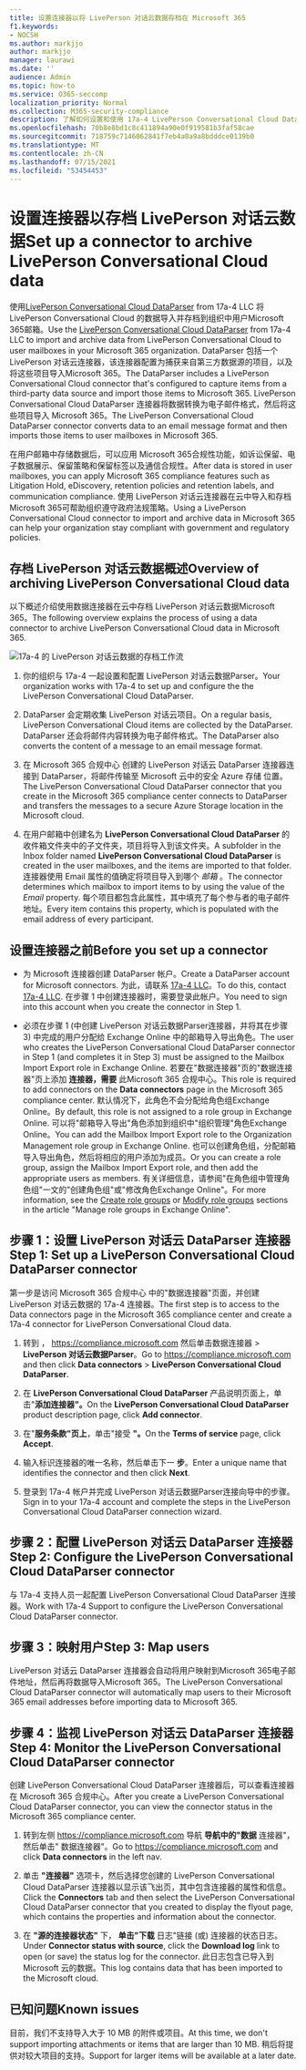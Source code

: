 ```yaml
---
title: 设置连接器以将 LivePerson 对话云数据存档在 Microsoft 365
f1.keywords:
- NOCSH
ms.author: markjjo
author: markjjo
manager: laurawi
ms.date: ''
audience: Admin
ms.topic: how-to
ms.service: O365-seccomp
localization_priority: Normal
ms.collection: M365-security-compliance
description: 了解如何设置和使用 17a-4 LivePerson Conversational Cloud DataParser 连接器在 Microsoft 365 中导入和存档 LivePerson 对话云数据。
ms.openlocfilehash: 70b8e8bd1c8c411894a90e0f919581b3faf58cae
ms.sourcegitcommit: 718759c7146062841f7eb4a0a9a8bdddce0139b0
ms.translationtype: MT
ms.contentlocale: zh-CN
ms.lasthandoff: 07/15/2021
ms.locfileid: "53454453"
---
```

# <a name="set-up-a-connector-to-archive-liveperson-conversational-cloud-data"></a><span data-ttu-id="473d6-103">设置连接器以存档 LivePerson 对话云数据</span><span class="sxs-lookup"><span data-stu-id="473d6-103">Set up a connector to archive LivePerson Conversational Cloud data</span></span>

<span data-ttu-id="473d6-104">使用[LivePerson Conversational Cloud DataParser](https://www.17a-4.com/liveperson-dataparser/) from 17a-4 LLC 将 LivePerson Conversational Cloud 的数据导入并存档到组织中用户Microsoft 365邮箱。</span><span class="sxs-lookup"><span data-stu-id="473d6-104">Use the [LivePerson Conversational Cloud DataParser](https://www.17a-4.com/liveperson-dataparser/) from 17a-4 LLC to import and archive data from LivePerson Conversational Cloud to user mailboxes in your Microsoft 365 organization.</span></span> <span data-ttu-id="473d6-105">DataParser 包括一个 LivePerson 对话云连接器，该连接器配置为捕获来自第三方数据源的项目，以及将这些项目导入Microsoft 365。</span><span class="sxs-lookup"><span data-stu-id="473d6-105">The DataParser includes a LivePerson Conversational Cloud connector that's configured to capture items from a third-party data source and import those items to Microsoft 365.</span></span> <span data-ttu-id="473d6-106">LivePerson Conversational Cloud DataParser 连接器将数据转换为电子邮件格式，然后将这些项目导入 Microsoft 365。</span><span class="sxs-lookup"><span data-stu-id="473d6-106">The LivePerson Conversational Cloud DataParser connector converts data to an email message format and then imports those items to user mailboxes in Microsoft 365.</span></span>

<span data-ttu-id="473d6-107">在用户邮箱中存储数据后，可以应用 Microsoft 365合规性功能，如诉讼保留、电子数据展示、保留策略和保留标签以及通信合规性。</span><span class="sxs-lookup"><span data-stu-id="473d6-107">After data is stored in user mailboxes, you can apply Microsoft 365 compliance features such as Litigation Hold, eDiscovery, retention policies and retention labels, and communication compliance.</span></span> <span data-ttu-id="473d6-108">使用 LivePerson 对话云连接器在云中导入和存档Microsoft 365可帮助组织遵守政府法规策略。</span><span class="sxs-lookup"><span data-stu-id="473d6-108">Using a LivePerson Conversational Cloud connector to import and archive data in Microsoft 365 can help your organization stay compliant with government and regulatory policies.</span></span>

## <a name="overview-of-archiving-liveperson-conversational-cloud-data"></a><span data-ttu-id="473d6-109">存档 LivePerson 对话云数据概述</span><span class="sxs-lookup"><span data-stu-id="473d6-109">Overview of archiving LivePerson Conversational Cloud data</span></span>

<span data-ttu-id="473d6-110">以下概述介绍使用数据连接器在云中存档 LivePerson 对话云数据Microsoft 365。</span><span class="sxs-lookup"><span data-stu-id="473d6-110">The following overview explains the process of using a data connector to archive LivePerson Conversational Cloud data in Microsoft 365.</span></span>

![17a-4 的 LivePerson 对话云数据的存档工作流](../media/LiveEngageDataParserConnectorWorkflow.png)

1. <span data-ttu-id="473d6-112">你的组织与 17a-4 一起设置和配置 LivePerson 对话云数据Parser。</span><span class="sxs-lookup"><span data-stu-id="473d6-112">Your organization works with 17a-4 to set up and configure the the LivePerson Conversational Cloud DataParser.</span></span>

2. <span data-ttu-id="473d6-113">DataParser 会定期收集 LivePerson 对话云项目。</span><span class="sxs-lookup"><span data-stu-id="473d6-113">On a regular basis, LivePerson Conversational Cloud items are collected by the DataParser.</span></span> <span data-ttu-id="473d6-114">DataParser 还会将邮件内容转换为电子邮件格式。</span><span class="sxs-lookup"><span data-stu-id="473d6-114">The DataParser also converts the content of a message to an email message format.</span></span>

3. <span data-ttu-id="473d6-115">在 Microsoft 365 合规中心 创建的 LivePerson 对话云 DataParser 连接器连接到 DataParser，将邮件传输至 Microsoft 云中的安全 Azure 存储 位置。</span><span class="sxs-lookup"><span data-stu-id="473d6-115">The LivePerson Conversational Cloud DataParser connector that you create in the Microsoft 365 compliance center connects to DataParser and transfers the messages to a secure Azure Storage location in the Microsoft cloud.</span></span>

4. <span data-ttu-id="473d6-116">在用户邮箱中创建名为 **LivePerson Conversational Cloud DataParser** 的收件箱文件夹中的子文件夹，项目将导入到该文件夹。</span><span class="sxs-lookup"><span data-stu-id="473d6-116">A subfolder in the Inbox folder named **LivePerson Conversational Cloud DataParser** is created in the user mailboxes, and the items are imported to that folder.</span></span> <span data-ttu-id="473d6-117">连接器使用 Email 属性的值确定将项目导入到哪个 *邮箱* 。</span><span class="sxs-lookup"><span data-stu-id="473d6-117">The connector determines which mailbox to import items to by using the value of the *Email* property.</span></span> <span data-ttu-id="473d6-118">每个项目都包含此属性，其中填充了每个参与者的电子邮件地址。</span><span class="sxs-lookup"><span data-stu-id="473d6-118">Every item contains this property, which is populated with the email address of every participant.</span></span>

## <a name="before-you-set-up-a-connector"></a><span data-ttu-id="473d6-119">设置连接器之前</span><span class="sxs-lookup"><span data-stu-id="473d6-119">Before you set up a connector</span></span>

- <span data-ttu-id="473d6-120">为 Microsoft 连接器创建 DataParser 帐户。</span><span class="sxs-lookup"><span data-stu-id="473d6-120">Create a DataParser account for Microsoft connectors.</span></span> <span data-ttu-id="473d6-121">为此，请联系 [17a-4 LLC](https://www.17a-4.com/contact/)。</span><span class="sxs-lookup"><span data-stu-id="473d6-121">To do this, contact [17a-4 LLC](https://www.17a-4.com/contact/).</span></span> <span data-ttu-id="473d6-122">在步骤 1 中创建连接器时，需要登录此帐户。</span><span class="sxs-lookup"><span data-stu-id="473d6-122">You need to sign into this account when you create the connector in Step 1.</span></span>

- <span data-ttu-id="473d6-123">必须在步骤 1 (中创建 LivePerson 对话云数据Parser连接器，并将其在步骤 3) 中完成的用户分配给 Exchange Online 中的邮箱导入导出角色。</span><span class="sxs-lookup"><span data-stu-id="473d6-123">The user who creates the LivePerson Conversational Cloud DataParser connector in Step 1 (and completes it in Step 3) must be assigned to the Mailbox Import Export role in Exchange Online.</span></span> <span data-ttu-id="473d6-124">若要在"数据连接器"页的"数据连接器"页上添加 **连接器，需要** 此Microsoft 365 合规中心。</span><span class="sxs-lookup"><span data-stu-id="473d6-124">This role is required to add connectors on the **Data connectors** page in the Microsoft 365 compliance center.</span></span> <span data-ttu-id="473d6-125">默认情况下，此角色不会分配给角色组Exchange Online。</span><span class="sxs-lookup"><span data-stu-id="473d6-125">By default, this role is not assigned to a role group in Exchange Online.</span></span> <span data-ttu-id="473d6-126">可以将"邮箱导入导出"角色添加到组织中"组织管理"角色Exchange Online。</span><span class="sxs-lookup"><span data-stu-id="473d6-126">You can add the Mailbox Import Export role to the Organization Management role group in Exchange Online.</span></span> <span data-ttu-id="473d6-127">也可以创建角色组，分配邮箱导入导出角色，然后将相应的用户添加为成员。</span><span class="sxs-lookup"><span data-stu-id="473d6-127">Or you can create a role group, assign the Mailbox Import Export role, and then add the appropriate users as members.</span></span> <span data-ttu-id="473d6-128">有关详细信息，请参阅"在角色[](/Exchange/permissions-exo/role-groups#create-role-groups)组中管理角色组[](/Exchange/permissions-exo/role-groups#modify-role-groups)"一文的"创建角色组"或"修改角色Exchange Online"。</span><span class="sxs-lookup"><span data-stu-id="473d6-128">For more information, see the [Create role groups](/Exchange/permissions-exo/role-groups#create-role-groups) or [Modify role groups](/Exchange/permissions-exo/role-groups#modify-role-groups) sections in the article "Manage role groups in Exchange Online".</span></span>

## <a name="step-1-set-up-a-liveperson-conversational-cloud-dataparser-connector"></a><span data-ttu-id="473d6-129">步骤 1：设置 LivePerson 对话云 DataParser 连接器</span><span class="sxs-lookup"><span data-stu-id="473d6-129">Step 1: Set up a LivePerson Conversational Cloud DataParser connector</span></span>

<span data-ttu-id="473d6-130">第一步是访问 Microsoft 365 合规中心 中的"数据连接器"页面，并创建 LivePerson 对话云数据的 17a-4 连接器。</span><span class="sxs-lookup"><span data-stu-id="473d6-130">The first step is to access to the Data connectors page in the Microsoft 365 compliance center and create a 17a-4 connector for LivePerson Conversational Cloud data.</span></span>

1. <span data-ttu-id="473d6-131">转到 ， <https://compliance.microsoft.com> 然后单击数据连接器  >  **LivePerson 对话云数据Parser**。</span><span class="sxs-lookup"><span data-stu-id="473d6-131">Go to <https://compliance.microsoft.com> and then click **Data connectors** > **LivePerson Conversational Cloud DataParser**.</span></span>

2. <span data-ttu-id="473d6-132">在 **LivePerson Conversational Cloud DataParser** 产品说明页面上，单击"**添加连接器"。**</span><span class="sxs-lookup"><span data-stu-id="473d6-132">On the **LivePerson Conversational Cloud DataParser** product description page, click **Add connector**.</span></span>

3. <span data-ttu-id="473d6-133">在"**服务条款"页上**，单击"接受 **"。**</span><span class="sxs-lookup"><span data-stu-id="473d6-133">On the **Terms of service** page, click **Accept**.</span></span>

4. <span data-ttu-id="473d6-134">输入标识连接器的唯一名称，然后单击下一 **步**。</span><span class="sxs-lookup"><span data-stu-id="473d6-134">Enter a unique name that identifies the connector and then click **Next**.</span></span>

5. <span data-ttu-id="473d6-135">登录到 17a-4 帐户并完成 LivePerson 对话云数据Parser连接向导中的步骤。</span><span class="sxs-lookup"><span data-stu-id="473d6-135">Sign in to your 17a-4 account and complete the steps in the LivePerson Conversational Cloud DataParser connection wizard.</span></span>

## <a name="step-2-configure-the-liveperson-conversational-cloud-dataparser-connector"></a><span data-ttu-id="473d6-136">步骤 2：配置 LivePerson 对话云 DataParser 连接器</span><span class="sxs-lookup"><span data-stu-id="473d6-136">Step 2: Configure the LivePerson Conversational Cloud DataParser connector</span></span>

<span data-ttu-id="473d6-137">与 17a-4 支持人员一起配置 LivePerson Conversational Cloud DataParser 连接器。</span><span class="sxs-lookup"><span data-stu-id="473d6-137">Work with 17a-4 Support to configure the LivePerson Conversational Cloud DataParser connector.</span></span>

## <a name="step-3-map-users"></a><span data-ttu-id="473d6-138">步骤 3：映射用户</span><span class="sxs-lookup"><span data-stu-id="473d6-138">Step 3: Map users</span></span>

<span data-ttu-id="473d6-139">LivePerson 对话云 DataParser 连接器会自动将用户映射到Microsoft 365电子邮件地址，然后再将数据导入Microsoft 365。</span><span class="sxs-lookup"><span data-stu-id="473d6-139">The LivePerson Conversational Cloud DataParser connector will automatically map users to their Microsoft 365 email addresses before importing data to Microsoft 365.</span></span>

## <a name="step-4-monitor-the-liveperson-conversational-cloud-dataparser-connector"></a><span data-ttu-id="473d6-140">步骤 4：监视 LivePerson 对话云 DataParser 连接器</span><span class="sxs-lookup"><span data-stu-id="473d6-140">Step 4: Monitor the LivePerson Conversational Cloud DataParser connector</span></span>

<span data-ttu-id="473d6-141">创建 LivePerson Conversational Cloud DataParser 连接器后，可以查看连接器在 Microsoft 365 合规中心。</span><span class="sxs-lookup"><span data-stu-id="473d6-141">After you create a LivePerson Conversational Cloud DataParser connector, you can view the connector status in the Microsoft 365 compliance center.</span></span>

1. <span data-ttu-id="473d6-142">转到左侧 <https://compliance.microsoft.com> 导航 **导航中的"数据** 连接器"，然后单击" 数据连接器"。</span><span class="sxs-lookup"><span data-stu-id="473d6-142">Go to <https://compliance.microsoft.com> and click **Data connectors** in the left nav.</span></span>

2. <span data-ttu-id="473d6-143">单击 **"连接器"** 选项卡，然后选择您创建的 LivePerson Conversational Cloud DataParser 连接器以显示该飞出页，其中包含连接器的属性和信息。</span><span class="sxs-lookup"><span data-stu-id="473d6-143">Click the **Connectors** tab and then select the LivePerson Conversational Cloud DataParser connector that you created to display the flyout page, which contains the properties and information about the connector.</span></span>

3. <span data-ttu-id="473d6-144">在 **"源的连接器状态"** 下， **单击"下载** 日志"链接 (或) 连接器的状态日志。</span><span class="sxs-lookup"><span data-stu-id="473d6-144">Under **Connector status with source**, click the **Download log** link to open (or save) the status log for the connector.</span></span> <span data-ttu-id="473d6-145">此日志包含已导入到 Microsoft 云的数据。</span><span class="sxs-lookup"><span data-stu-id="473d6-145">This log contains data that has been imported to the Microsoft cloud.</span></span>

## <a name="known-issues"></a><span data-ttu-id="473d6-146">已知问题</span><span class="sxs-lookup"><span data-stu-id="473d6-146">Known issues</span></span>

<span data-ttu-id="473d6-147">目前，我们不支持导入大于 10 MB 的附件或项目。</span><span class="sxs-lookup"><span data-stu-id="473d6-147">At this time, we don't support importing attachments or items that are larger than 10 MB.</span></span> <span data-ttu-id="473d6-148">稍后将提供对较大项目的支持。</span><span class="sxs-lookup"><span data-stu-id="473d6-148">Support for larger items will be available at a later date.</span></span>
